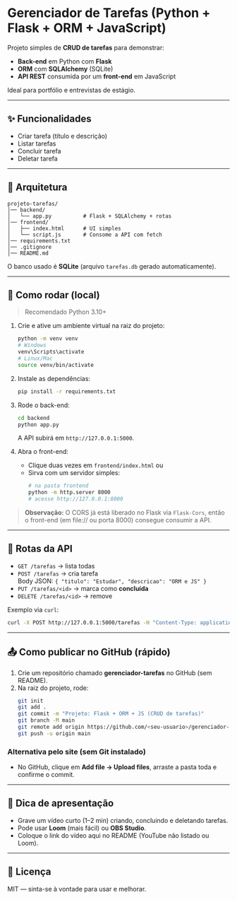 
# Gerenciador de Tarefas (Python + Flask + ORM + JavaScript)

Projeto simples de **CRUD de tarefas** para demonstrar:
- **Back-end** em Python com **Flask**
- **ORM** com **SQLAlchemy** (SQLite)
- **API REST** consumida por um **front-end** em JavaScript

Ideal para portfólio e entrevistas de estágio.

---

## ✨ Funcionalidades
- Criar tarefa (título e descrição)
- Listar tarefas
- Concluir tarefa
- Deletar tarefa

---

## 🧱 Arquitetura
```
projeto-tarefas/
│── backend/
│   └── app.py          # Flask + SQLAlchemy + rotas
│── frontend/
│   ├── index.html      # UI simples
│   └── script.js       # Consome a API com fetch
│── requirements.txt
│── .gitignore
│── README.md
```
O banco usado é **SQLite** (arquivo `tarefas.db` gerado automaticamente).

---

## 🚀 Como rodar (local)
> Recomendado Python 3.10+

1. Crie e ative um ambiente virtual na raiz do projeto:
   ```bash
   python -m venv venv
   # Windows
   venv\Scripts\activate
   # Linux/Mac
   source venv/bin/activate
   ```

2. Instale as dependências:
   ```bash
   pip install -r requirements.txt
   ```

3. Rode o back-end:
   ```bash
   cd backend
   python app.py
   ```
   A API subirá em `http://127.0.0.1:5000`.

4. Abra o front-end:
   - Clique duas vezes em `frontend/index.html` ou
   - Sirva com um servidor simples:
     ```bash
     # na pasta frontend
     python -m http.server 8000
     # acesse http://127.0.0.1:8000
     ```

> **Observação:** O CORS já está liberado no Flask via `Flask-Cors`, então o front-end (em file:// ou porta 8000) consegue consumir a API.

---

## 🧪 Rotas da API
- `GET /tarefas` → lista todas
- `POST /tarefas` → cria tarefa  
  Body JSON: `{ "titulo": "Estudar", "descricao": "ORM e JS" }`
- `PUT /tarefas/<id>` → marca como **concluída**
- `DELETE /tarefas/<id>` → remove

Exemplo via `curl`:
```bash
curl -X POST http://127.0.0.1:5000/tarefas -H "Content-Type: application/json" -d "{"titulo":"Estudar","descricao":"Flask"}"
```

---

## 📤 Como publicar no GitHub (rápido)
1. Crie um repositório chamado **gerenciador-tarefas** no GitHub (sem README).
2. Na raiz do projeto, rode:
   ```bash
   git init
   git add .
   git commit -m "Projeto: Flask + ORM + JS (CRUD de tarefas)"
   git branch -M main
   git remote add origin https://github.com/<seu-usuario>/gerenciador-tarefas.git
   git push -u origin main
   ```

### Alternativa pelo site (sem Git instalado)
- No GitHub, clique em **Add file → Upload files**, arraste a pasta toda e confirme o commit.

---

## 🎥 Dica de apresentação
- Grave um vídeo curto (1–2 min) criando, concluindo e deletando tarefas.  
- Pode usar **Loom** (mais fácil) ou **OBS Studio**.  
- Coloque o link do vídeo aqui no README (YouTube não listado ou Loom).

---

## 🧾 Licença
MIT — sinta-se à vontade para usar e melhorar.
